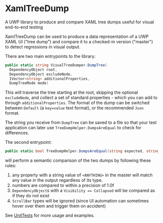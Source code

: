 # XamlTreeDump
A UWP library to produce and compare XAML tree dumps useful for visual end-to-end testing

XamlTreeDump can be used to produce a data representation of a UWP XAML UI ("tree dump") and compare it to a checked-in version ("master") to detect regressions in visual output.

There are two main entrypoints to the library:
```cs
public static string VisualTreeDumper.DumpTree(
  DependencyObject root, 
  DependencyObject excludeNode,
  IVector<string> additionalProperties,
  DumpTreeMode mode)
```
This will traverse the tree starting at the root, skipping the optional `excludeNode`, and collect a set of standard properties - which you can add to through `additionalProperties`. The format of the dump can be switched between `Default` (a `key=value` text format), or the recommended `Json` format.

The string you receive from `DumpTree` can be saved to a file so that your test application can later use `TreeDumpHelper.DumpsAreEqual` to check for differences.

The second entrypoint:
```cs
public static bool TreeDumpHelper.DumpsAreEqual(string expected, string actual)
```
will perform a semantic comparison of the two dumps by following these rules:
1) any property with a string value of `<ANYTHING>` in the master will match any value in the output regardless of its type.
2) numbers are compared to within a precision of 1.0f
3) `DependencyObject`s with a `Visibility == Collapsed` will be compared as if they do not exist
4) `ScrollBar` types will be ignored (since UI automation can sometimes hover over them and trigger them on accident)

See [UnitTests](https://github.com/asklar/XamlTreeDump/tree/master/src/UnitTests) for more usage and examples.
